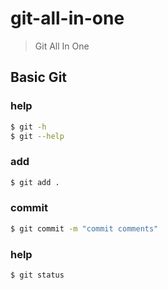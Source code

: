 # git-all-in-one

> Git All In One


## Basic Git

### help

```sh
$ git -h
$ git --help


```

### add

```sh
$ git add .


```

### commit

```sh
$ git commit -m "commit comments"


```

### help

```sh
$ git status


```

